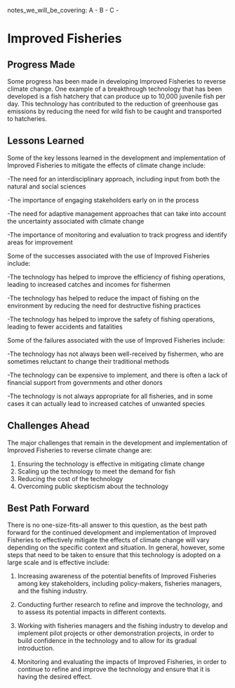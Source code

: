 notes_we_will_be_covering:
A -
B -
C -

# Improved Fisheries

## Progress Made

Some progress has been made in developing Improved Fisheries to reverse climate change. One example of a breakthrough technology that has been developed is a fish hatchery that can produce up to 10,000 juvenile fish per day. This technology has contributed to the reduction of greenhouse gas emissions by reducing the need for wild fish to be caught and transported to hatcheries.

## Lessons Learned

Some of the key lessons learned in the development and implementation of Improved Fisheries to mitigate the effects of climate change include:

-The need for an interdisciplinary approach, including input from both the natural and social sciences

-The importance of engaging stakeholders early on in the process

-The need for adaptive management approaches that can take into account the uncertainty associated with climate change

-The importance of monitoring and evaluation to track progress and identify areas for improvement

Some of the successes associated with the use of Improved Fisheries include:

-The technology has helped to improve the efficiency of fishing operations, leading to increased catches and incomes for fishermen

-The technology has helped to reduce the impact of fishing on the environment by reducing the need for destructive fishing practices

-The technology has helped to improve the safety of fishing operations, leading to fewer accidents and fatalities

Some of the failures associated with the use of Improved Fisheries include:

-The technology has not always been well-received by fishermen, who are sometimes reluctant to change their traditional methods

-The technology can be expensive to implement, and there is often a lack of financial support from governments and other donors

-The technology is not always appropriate for all fisheries, and in some cases it can actually lead to increased catches of unwanted species

## Challenges Ahead

The major challenges that remain in the development and implementation of Improved Fisheries to reverse climate change are:

1. Ensuring the technology is effective in mitigating climate change
2. Scaling up the technology to meet the demand for fish
3. Reducing the cost of the technology
4. Overcoming public skepticism about the technology

## Best Path Forward

There is no one-size-fits-all answer to this question, as the best path forward for the continued development and implementation of Improved Fisheries to effectively mitigate the effects of climate change will vary depending on the specific context and situation. In general, however, some steps that need to be taken to ensure that this technology is adopted on a large scale and is effective include:

1. Increasing awareness of the potential benefits of Improved Fisheries among key stakeholders, including policy-makers, fisheries managers, and the fishing industry.

2. Conducting further research to refine and improve the technology, and to assess its potential impacts in different contexts.

3. Working with fisheries managers and the fishing industry to develop and implement pilot projects or other demonstration projects, in order to build confidence in the technology and to allow for its gradual introduction.

4. Monitoring and evaluating the impacts of Improved Fisheries, in order to continue to refine and improve the technology and ensure that it is having the desired effect.
